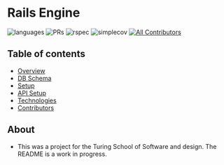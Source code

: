 # Rails Engine
![languages](https://img.shields.io/github/languages/top/EMielke76/battleship_project?color=red)
![PRs](https://img.shields.io/github/issues-pr-closed/EMielke76/battleship_project)
![rspec](https://img.shields.io/gem/v/rspec?color=blue&label=rspec)
![simplecov](https://img.shields.io/gem/v/simplecov?color=blue&label=simplecov) <!-- ALL-CONTRIBUTORS-BADGE:START - Do not remove or modify this section -->
[![All Contributors](https://img.shields.io/badge/contributors-2-orange.svg?style=flat)](#contributors-)
<!-- ALL-CONTRIBUTORS-BADGE:END -->

## Table of contents
- [Overview](#overview)
- [DB Schema](#schema)
- [Setup](#setup)
- [API Setup](#api-setup)
- [Technologies](#technologies)
- [Contributors](#contributors)

## About
- This was a project for the Turing School of Software and design. The README is a work in progress. 

